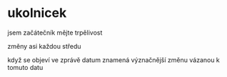 # ukolnicek
jsem začátečník mějte trpělivost

změny asi každou středu

když se objeví ve zprávě datum znamená význačnější změnu vázanou k tomuto datu
